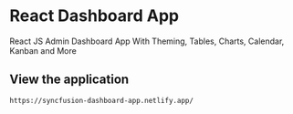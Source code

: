 # React Dashboard App
 
 React JS Admin Dashboard App With Theming, Tables, Charts, Calendar, Kanban and More
 
 ## View the application
```
https://syncfusion-dashboard-app.netlify.app/
```
